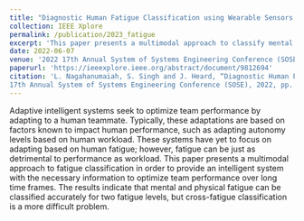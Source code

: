 ```yaml
---
title: "Diagnostic Human Fatigue Classification using Wearable Sensors for Intelligent Systems"
collection: IEEE Xplore
permalink: /publication/2023_fatigue
excerpt: 'This paper presents a multimodal approach to classify mental and physical fatigue for adaptive intelligent systems, aiming to optimize team performance by adapting to human fatigue levels.'
date: 2022-06-07
venue: '2022 17th Annual System of Systems Engineering Conference (SOSE)'
paperurl: 'https://ieeexplore.ieee.org/abstract/document/9812694'
citation: 'L. Nagahanumaiah, S. Singh and J. Heard, “Diagnostic Human Fatigue Classification using Wearable Sensors for Intelligent Systems,” 2022
17th Annual System of Systems Engineering Conference (SOSE), 2022, pp. 424-429.'
---
```

Adaptive intelligent systems seek to optimize team performance by adapting to a human teammate. Typically, these adaptations are based on factors known to impact human performance, such as adapting autonomy levels based on human workload. These systems have yet to focus on adapting based on human fatigue; however, fatigue can be just as detrimental to performance as workload. This paper presents a multimodal approach to fatigue classification in order to provide an intelligent system with the necessary information to optimize team performance over long time frames. The results indicate that mental and physical fatigue can be classified accurately for two fatigue levels, but cross-fatigue classification is a more difficult problem.